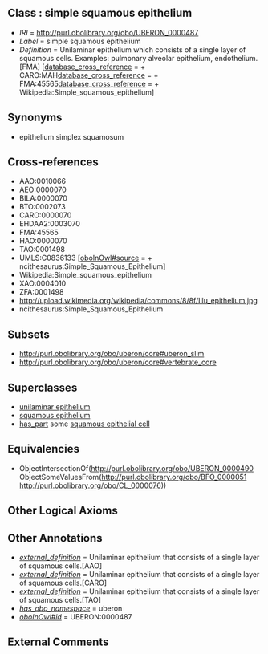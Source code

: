 
## Class : simple squamous epithelium

 * *IRI* = http://purl.obolibrary.org/obo/UBERON_0000487
 * *Label* = simple squamous epithelium
 * *Definition* = Unilaminar epithelium which consists of a single layer of squamous cells. Examples: pulmonary alveolar epithelium, endothelium.[FMA] [[database_cross_reference](../../ef/oboInOwl#hasDbXref.md) =  + CARO:MAH[database_cross_reference](../../ef/oboInOwl#hasDbXref.md) =  + FMA:45565[database_cross_reference](../../ef/oboInOwl#hasDbXref.md) =  + Wikipedia:Simple_squamous_epithelium]

## Synonyms

 * epithelium simplex squamosum

## Cross-references

 * AAO:0010066
 * AEO:0000070
 * BILA:0000070
 * BTO:0002073
 * CARO:0000070
 * EHDAA2:0003070
 * FMA:45565
 * HAO:0000070
 * TAO:0001498
 * UMLS:C0836133 [[oboInOwl#source](../../ce/oboInOwl#source.md) =  + ncithesaurus:Simple_Squamous_Epithelium]
 * Wikipedia:Simple_squamous_epithelium
 * XAO:0004010
 * ZFA:0001498
 * http://upload.wikimedia.org/wikipedia/commons/8/8f/Illu_epithelium.jpg
 * ncithesaurus:Simple_Squamous_Epithelium

## Subsets

 * http://purl.obolibrary.org/obo/uberon/core#uberon_slim
 * http://purl.obolibrary.org/obo/uberon/core#vertebrate_core

## Superclasses

 * [unilaminar epithelium](../../UBERON/90/UBERON_0000490.md)
 * [squamous epithelium](../../UBERON/14/UBERON_0006914.md)
 * [has_part](../../BFO/51/BFO_0000051.md) some [squamous epithelial cell](../../CL/76/CL_0000076.md)

## Equivalencies

 * ObjectIntersectionOf(<http://purl.obolibrary.org/obo/UBERON_0000490> ObjectSomeValuesFrom(<http://purl.obolibrary.org/obo/BFO_0000051> <http://purl.obolibrary.org/obo/CL_0000076>))

## Other Logical Axioms


## Other Annotations

 * *[external_definition](../../UBPROP/01/UBPROP_0000001.md)* = Unilaminar epithelium that consists of a single layer of squamous cells.[AAO]
 * *[external_definition](../../UBPROP/01/UBPROP_0000001.md)* = Unilaminar epithelium that consists of a single layer of squamous cells.[CARO]
 * *[external_definition](../../UBPROP/01/UBPROP_0000001.md)* = Unilaminar epithelium that consists of a single layer of squamous cells.[TAO]
 * *[has_obo_namespace](../../ce/oboInOwl#hasOBONamespace.md)* = uberon
 * *[oboInOwl#id](../../id/oboInOwl#id.md)* = UBERON:0000487

## External Comments

